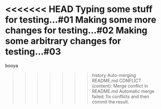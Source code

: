 <<<<<<< HEAD
Typing some stuff for testing...#01
Making some more changes for testing...#02
Making some arbitrary changes for testing...#03
=======
booya
>>>>>>> history
Auto-merging README.md
CONFLICT (content): Merge conflict in README.md
Automatic merge failed; fix conflicts and then commit the result.
